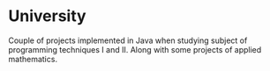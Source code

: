 # University

Couple of projects implemented in Java when studying subject of programming techniques I and II. Along with some projects of applied mathematics.